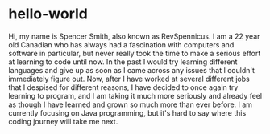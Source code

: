 # hello-world

Hi, my name is Spencer Smith, also known as RevSpennicus. I am a 22 year old Canadian who has always had a fascination with computers and software in particular, but never really took the time to make a serious effort at learning to code until now. In the past I would try learning different languages and give up as soon as I came across any issues that I couldn't immediately figure out. Now, after I have worked at several different jobs that I despised for different reasons, I have decided to once again try learning to program, and I am taking it much more seriously and already feel as though I have learned and grown so much more than ever before. I am currently focusing on Java programming, but it's hard to say where this coding journey will take me next. 
